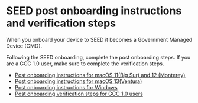 # SEED post onboarding instructions and verification steps

When you onboard your device to SEED it becomes a Government Managed Device (GMD).

Following the SEED onboarding, complete the post onboarding steps. If you are a GCC 1.0 user, make sure to complete the verification steps.

- [Post onboarding instructions for macOS 11(Big Sur) and 12 (Monterey)](post-onboarding-instructions/mac-os)
- [Post onboarding instructions for macOS 13(Ventura)](post-onboarding-instructions/mac-os-13)
- [Post onboarding instructions for Windows](post-onboarding-instructions/windows)
- [Post onboarding verification steps for GCC 1.0 users](post-onboarding-instructions/gcc-1.0-users)
